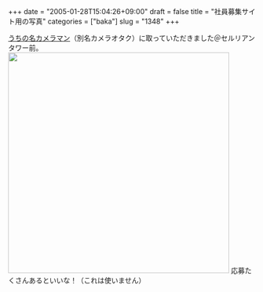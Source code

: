 +++
date = "2005-01-28T15:04:26+09:00"
draft = false
title = "社員募集サイト用の写真"
categories = ["baka"]
slug = "1348"
+++

<a href="http://pplog.petit.cc/" target="_blank">うちの名カメラマン</a>（別名カメラオタク）に取っていただきました＠セルリアンタワー前。
<img src="http://pplog.petit.cc/1img/banana1_img/img20050128145507.jpg" width="450">
応募たくさんあるといいな！（これは使いません）
